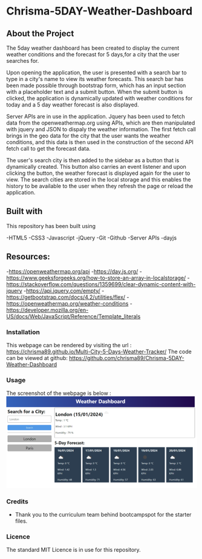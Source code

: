 # Chrisma-5DAY-Weather-Dashboard

## About the Project

The 5day weather dashboard has been created to display the current weather conditions and the forecast for 5 days,for a city that the user searches for. 

Upon opening the application, the user is presented with a search bar to type in a city's name to view its weather forecasts. This search bar has been made possible through bootstrap form, which has an input section with a placeholder text and a submit button. When the submit button is clicked, the application is dynamically updated with weather conditions for today and a 5 day weather forecast is also displayed. 

Server APIs are in use in the application. Jquery has been used to fetch data from the openweathermap.org using APIs, which are then manipulated with jquery and JSON to dispaly the weather information. The first fetch call brings in the geo data for the city that the user wants the weather conditions, and this data is then used in the construction of the second API fetch call to get the forecast data. 

The user's search city is then added to the sidebar as a button that is dynamically created. This button also carries an event listener and upon clicking the button, the weather forecast is displayed again for the user to view. The search cities are stored in the local storage and this enables the history to be available to the user when they refresh the page or reload the application.



## Built with

This repository has been built using 

-HTML5
-CSS3
-Javascript
-jQuery
-Git 
-Github 
-Server APIs 
-dayjs

## Resources:
-https://openweathermap.org/api
-https://day.js.org/
-https://www.geeksforgeeks.org/how-to-store-an-array-in-localstorage/
-https://stackoverflow.com/questions/1359699/clear-dynamic-content-with-jquery
-https://api.jquery.com/empty/
-https://getbootstrap.com/docs/4.2/utilities/flex/
-https://openweathermap.org/weather-conditions
-https://developer.mozilla.org/en-US/docs/Web/JavaScript/Reference/Template_literals




### Installation

This webpage can be rendered by visiting the url : https://chrisma89.github.io/Multi-City-5-Days-Weather-Tracker/
The code can be viewed at github: https://github.com/chrisma89/Chrisma-5DAY-Weather-Dashboard

### Usage


The screenshot of the webpage is below : ![webpagescreenshot](./assets/images/webpage-screenshot.png)

### Credits
- Thank you to the curriculum team behind bootcampspot for the starter files.


### Licence
The standard MIT Licence is in use for this repository.
